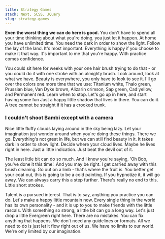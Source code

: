 ```yaml
---
title: Strategy Games
stack: Next, SCSS, JQuery
slug: strategy-games
---
```


**Even the worst thing we can do here is good.** You don't have to spend all your time thinking about what you're doing, you just let it happen. At home you have unlimited time. You need the dark in order to show the light. Follow the lay of the land. It's most important. Everything is happy if you choose to make it that way. It's important to me that you're happy. With practice comes confidence.

You could sit here for weeks with your one hair brush trying to do that - or you could do it with one stroke with an almighty brush. Look around, look at what we have. Beauty is everywhere, you only have to look to see it. I'll go over the colors one more time that we use: Titanium white, Thalo green, Prussian blue, Van Dyke brown, Alizarin crimson, Sap green, Cad yellow, and Permanent red. Learn when to stop. Let's go up in here, and start having some fun Just a happy little shadow that lives in there. You can do it. A tree cannot be straight if it has a crooked trunk.

###  I couldn't shoot Bambi except with a camera

Nice little fluffy clouds laying around in the sky being lazy. Let your imagination just wonder around when you're doing these things. There we go. Everything's not great in life, but we can still find beauty in it. It takes dark in order to show light. Decide where your cloud lives. Maybe he lives right in here. Just a little indication. Just beat the devil out of it.

The least little bit can do so much. And I know you're saying, 'Oh Bob, you've done it this time.' And you may be right. I get carried away with this brush cleaning. Go out on a limb - that's where the fruit is. You better get your coat out, this is going to be a cold painting. If you hypnotize it, it will go away. We can always carry this a step further. There's really no end to this. Little short strokes.

Talent is a pursued interest. That is to say, anything you practice you can do. Let's make a happy little mountain now. Every single thing in the world has its own personality - and it is up to you to make friends with the little rascals. With something so strong, a little bit can go a long way. Let's just drop a little Evergreen right here. There are no mistakes. You can fix anything that happens. We don't need any guidelines or formats. All we need to do is just let it flow right out of us. We have no limits to our world. We're only limited by our imagination.